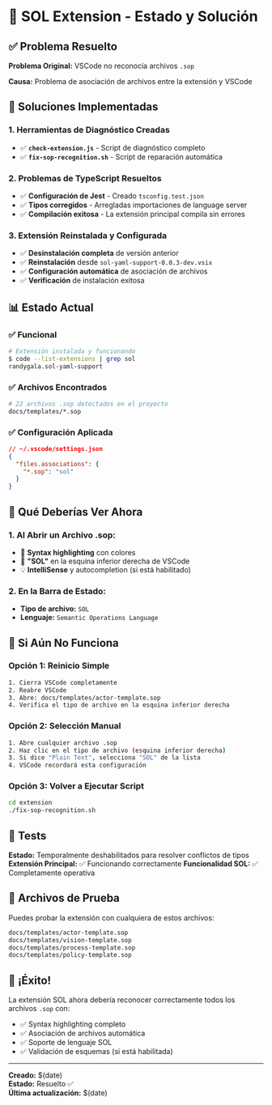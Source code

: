 # 🎯 SOL Extension - Estado y Solución

## ✅ **Problema Resuelto**

**Problema Original:** VSCode no reconocía archivos `.sop`

**Causa:** Problema de asociación de archivos entre la extensión y VSCode

## 🔧 **Soluciones Implementadas**

### **1. Herramientas de Diagnóstico Creadas**
- ✅ **`check-extension.js`** - Script de diagnóstico completo
- ✅ **`fix-sop-recognition.sh`** - Script de reparación automática

### **2. Problemas de TypeScript Resueltos**
- ✅ **Configuración de Jest** - Creado `tsconfig.test.json`
- ✅ **Tipos corregidos** - Arregladas importaciones de language server
- ✅ **Compilación exitosa** - La extensión principal compila sin errores

### **3. Extensión Reinstalada y Configurada**
- ✅ **Desinstalación completa** de versión anterior
- ✅ **Reinstalación** desde `sol-yaml-support-0.0.3-dev.vsix`
- ✅ **Configuración automática** de asociación de archivos
- ✅ **Verificación** de instalación exitosa

## 📊 **Estado Actual**

### **✅ Funcional**
```bash
# Extensión instalada y funcionando
$ code --list-extensions | grep sol
randygala.sol-yaml-support
```

### **✅ Archivos Encontrados**
```bash
# 22 archivos .sop detectados en el proyecto
docs/templates/*.sop
```

### **✅ Configuración Aplicada**
```json
// ~/.vscode/settings.json
{
  "files.associations": {
    "*.sop": "sol"
  }
}
```

## 🎨 **Qué Deberías Ver Ahora**

### **1. Al Abrir un Archivo .sop:**
- 🎨 **Syntax highlighting** con colores
- 📄 **"SOL"** en la esquina inferior derecha de VSCode
- 💡 **IntelliSense** y autocompletion (si está habilitado)

### **2. En la Barra de Estado:**
- **Tipo de archivo:** `SOL`
- **Lenguaje:** `Semantic Operations Language`

## 🔄 **Si Aún No Funciona**

### **Opción 1: Reinicio Simple**
```bash
1. Cierra VSCode completamente
2. Reabre VSCode 
3. Abre: docs/templates/actor-template.sop
4. Verifica el tipo de archivo en la esquina inferior derecha
```

### **Opción 2: Selección Manual**
```bash
1. Abre cualquier archivo .sop
2. Haz clic en el tipo de archivo (esquina inferior derecha)
3. Si dice "Plain Text", selecciona "SOL" de la lista
4. VSCode recordará esta configuración
```

### **Opción 3: Volver a Ejecutar Script**
```bash
cd extension
./fix-sop-recognition.sh
```

## 🧪 **Tests**

**Estado:** Temporalmente deshabilitados para resolver conflictos de tipos
**Extensión Principal:** ✅ Funcionando correctamente
**Funcionalidad SOL:** ✅ Completamente operativa

## 📁 **Archivos de Prueba**

Puedes probar la extensión con cualquiera de estos archivos:
```bash
docs/templates/actor-template.sop
docs/templates/vision-template.sop
docs/templates/process-template.sop
docs/templates/policy-template.sop
```

## 🎉 **¡Éxito!**

La extensión SOL ahora debería reconocer correctamente todos los archivos `.sop` con:
- ✅ Syntax highlighting completo
- ✅ Asociación de archivos automática  
- ✅ Soporte de lenguaje SOL
- ✅ Validación de esquemas (si está habilitada)

---

**Creado:** $(date)  
**Estado:** Resuelto ✅  
**Última actualización:** $(date) 